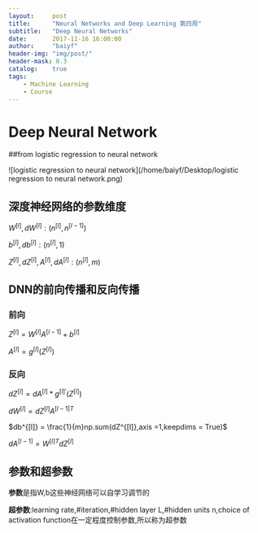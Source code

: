 ```yaml
---
layout:     post
title:      "Neural Networks and Deep Learning 第四周"
subtitle:   "Deep Neural Networks"
date:       2017-11-16 16:00:00
author:     "baiyf"
header-img: "img/post/"
header-mask: 0.3
catalog:    true
tags:
    - Machine Learning
    - Course
---
```

# Deep Neural Network

##from logistic regression to neural network

![logistic regression to neural network](/home/baiyf/Desktop/logistic regression to neural network.png)

## 深度神经网络的参数维度

$W^{[l]},dW^{[l]} : (n^{[l]} , n^{[l-1]})$

$b^{[l]},db^{[l]}: (n^{[l]} , 1)$

$Z^{[l]} ,dZ^{[l]},A^{[l]},dA^{[l]}: (n^{[l]} , m)$

## DNN的前向传播和反向传播

### 前向

$Z^{[l]} = W^{[l]}A^{[l-1]} + b^{[l]}$

$A^{[l]} = g^{[l]}(Z^{[l]})$

### 反向

$dZ^{[l]} = dA^{[l]} * g^{[l]'}(Z^{[l]})$

$dW^{[l]} = dZ^{[l]}A^{[l-1]T}$

$db^{[l]} = \frac{1}{m}np.sum(dZ^{[l]},axis =1,keepdims = True)$

$dA^{[l-1]} = W^{[l]T}dZ^{[l]}$

## 参数和超参数

**参数**是指W,b这些神经网络可以自学习调节的

**超参数**:learning rate,#iteration,#hidden layer L,#hidden units n,choice of activation function在一定程度控制参数,所以称为超参数